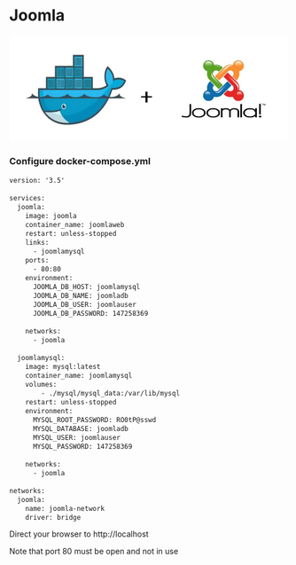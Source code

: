 # Joomla

![joomla](https://github.com/zakery1369/pics/blob/master/Joomla.jpg?raw=true)

### Configure docker-compose.yml

```
version: '3.5'

services:
  joomla:
    image: joomla
    container_name: joomlaweb
    restart: unless-stopped
    links:
      - joomlamysql
    ports:
      - 80:80
    environment:
      JOOMLA_DB_HOST: joomlamysql
      JOOMLA_DB_NAME: joomladb
      JOOMLA_DB_USER: joomlauser
      JOOMLA_DB_PASSWORD: 147258369
    
    networks:
      - joomla

  joomlamysql:
    image: mysql:latest
    container_name: joomlamysql
    volumes:
        - ./mysql/mysql_data:/var/lib/mysql
    restart: unless-stopped
    environment:
      MYSQL_ROOT_PASSWORD: RO0tP@sswd
      MYSQL_DATABASE: joomladb
      MYSQL_USER: joomlauser
      MYSQL_PASSWORD: 147258369

    networks:
      - joomla

networks:
  joomla:
    name: joomla-network
    driver: bridge

```

Direct your browser to http://localhost

Note that port 80 must be open and not in use
